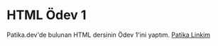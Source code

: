 # HTML Ödev 1
Patika.dev'de bulunan HTML dersinin Ödev 1'ini yaptım.
[Patika Linkim](https://app.patika.dev/yilmazaladagli)